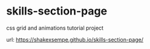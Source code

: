 # skills-section-page
css grid and animations tutorial project

url: https://shakexsempe.github.io/skills-section-page/
